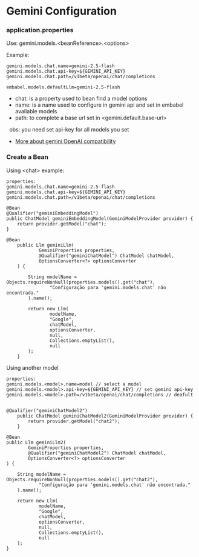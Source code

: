 # Gemini Configuration

### application.properties

Use: gemini.models.\<beanReference>.\<options>

Example: 
```
gemini.models.chat.name=gemini-2.5-flash  
gemini.models.chat.api-key=${GEMINI_API_KEY}  
gemini.models.chat.path=/v1beta/openai/chat/completions  

embabel.models.defaultLlm=gemini-2.5-flash
```

* chat: is a property used to bean find a model options
* name: is a name used to configure in gemini api and set in embabel available models
* path: to complete a base url set in <gemini.default.base-url>  

&nbsp; obs: you need set api-key for all models you set

* [More about gemini OpenAI compatibility](https://ai.google.dev/gemini-api/docs/openai#rest)

### Create a Bean

Using \<chat> example:

```
properties:  
gemini.models.chat.name=gemini-2.5-flash  
gemini.models.chat.api-key=${GEMINI_API_KEY}  
gemini.models.chat.path=/v1beta/openai/chat/completions  

@Bean
@Qualifier("geminiEmbeddingModel")
public ChatModel geminiEmbeddingModel(GeminiModelProvider provider) {
    return provider.getModel("chat");
}

@Bean
    public Llm geminiLlm(
            GeminiProperties properties,
            @Qualifier("geminiChatModel") ChatModel chatModel,
            OptionsConverter<?> optionsConverter
    ) {

        String modelName = Objects.requireNonNull(properties.models().get("chat"),
                "Configuração para 'gemini.models.chat' não encontrada."
        ).name();

        return new Llm(
                modelName,
                "Google",
                chatModel,
                optionsConverter,
                null,
                Collections.emptyList(),
                null
        );
    }

```
Using another model

```
properties:  
gemini.models.<model>.name=model // select a model
gemini.models.<model>.api-key=${GEMINI_API_KEY} // set gemini api-key
gemini.models.<model>.path=/v1beta/openai/chat/completions // deafult


@Qualifier("geminiChatModel2")
    public ChatModel geminiChatModel2(GeminiModelProvider provider) {
        return provider.getModel("chat2");
    }
    
@Bean
public Llm geminiLlm2(
        GeminiProperties properties,
        @Qualifier("geminiChatModel2") ChatModel chatModel,
        OptionsConverter<?> optionsConverter
) {

    String modelName = Objects.requireNonNull(properties.models().get("chat2"),
            "Configuração para 'gemini.models.chat' não encontrada."
    ).name();

    return new Llm(
            modelName,
            "Google",
            chatModel,
            optionsConverter,
            null,
            Collections.emptyList(),
            null
    );
}

```
